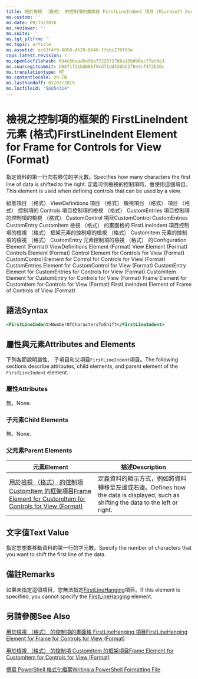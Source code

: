 ```yaml
---
title: 用於檢視 （格式） 的控制項的畫面格 FirstLineIndent 項目 |Microsoft Docs
ms.custom: ''
ms.date: 09/13/2016
ms.reviewer: ''
ms.suite: ''
ms.tgt_pltfrm: ''
ms.topic: article
ms.assetid: ec63f4f9-8858-4529-8646-ffbbc278f83e
caps.latest.revision: 7
ms.openlocfilehash: 694c5baaa5e90a772257276ba139d90acf7ec0e3
ms.sourcegitcommit: b6871f21bd666f9cd71dd336bb3f844cf472b56c
ms.translationtype: MT
ms.contentlocale: zh-TW
ms.lasthandoff: 02/03/2019
ms.locfileid: "56854314"
---
```

# <a name="firstlineindent-element-for-frame-for-controls-for-view-format"></a><span data-ttu-id="8f007-102">檢視之控制項的框架的 FirstLineIndent 元素 (格式)</span><span class="sxs-lookup"><span data-stu-id="8f007-102">FirstLineIndent Element for Frame for Controls for View (Format)</span></span>

<span data-ttu-id="8f007-103">指定資料的第一行向右移位的字元數。</span><span class="sxs-lookup"><span data-stu-id="8f007-103">Specifies how many characters the first line of data is shifted to the right.</span></span> <span data-ttu-id="8f007-104">定義可供檢視的控制項時，會使用這個項目。</span><span class="sxs-lookup"><span data-stu-id="8f007-104">This element is used when defining controls that can be used by a view.</span></span>

<span data-ttu-id="8f007-105">組態項目 （格式） ViewDefinitions 項目 （格式） 檢視項目 （格式） 項目 （格式） 控制項的 Controls 項目控制項的檢視 （格式） CustomEntries 項目控制項的控制項的檢視 （格式） CustomControl 項目CustomControl CustomEntries CustomEntry CustomItem 檢視 （格式） 的畫面格的 FirstLineIndent 項目控制項的檢視 （格式） 框架元素的控制項的檢視 （格式） CustomItem 元素的控制項的檢視 （格式） CustomEntry 元素控制項的檢視 （格式） 的</span><span class="sxs-lookup"><span data-stu-id="8f007-105">Configuration Element (Format) ViewDefinitions Element (Format) View Element (Format) Controls Element (Format) Control Element for Controls for View (Format) CustomControl Element for Control for Controls for View (Format) CustomEntries Element for CustomControl for View (Format) CustomEntry Element for CustomEntries for Controls for View (Format) CustomItem Element for CustomEntry for Controls for View (Format) Frame Element for CustomItem for Controls for View (Format) FirstLineIndent Element of Frame of Controls of View (Format)</span></span>

## <a name="syntax"></a><span data-ttu-id="8f007-106">語法</span><span class="sxs-lookup"><span data-stu-id="8f007-106">Syntax</span></span>

```xml
<FirstLineIndent>NumberOfCharactersToShift</FirstLineIndent>
```

## <a name="attributes-and-elements"></a><span data-ttu-id="8f007-107">屬性與元素</span><span class="sxs-lookup"><span data-stu-id="8f007-107">Attributes and Elements</span></span>

<span data-ttu-id="8f007-108">下列各節說明屬性、 子項目和父項目`FirstLineIndent`項目。</span><span class="sxs-lookup"><span data-stu-id="8f007-108">The following sections describe attributes, child elements, and parent element of the `FirstLineIndent` element.</span></span>

### <a name="attributes"></a><span data-ttu-id="8f007-109">屬性</span><span class="sxs-lookup"><span data-stu-id="8f007-109">Attributes</span></span>

<span data-ttu-id="8f007-110">無。</span><span class="sxs-lookup"><span data-stu-id="8f007-110">None.</span></span>

### <a name="child-elements"></a><span data-ttu-id="8f007-111">子元素</span><span class="sxs-lookup"><span data-stu-id="8f007-111">Child Elements</span></span>

<span data-ttu-id="8f007-112">無。</span><span class="sxs-lookup"><span data-stu-id="8f007-112">None.</span></span>

### <a name="parent-elements"></a><span data-ttu-id="8f007-113">父元素</span><span class="sxs-lookup"><span data-stu-id="8f007-113">Parent Elements</span></span>

|<span data-ttu-id="8f007-114">元素</span><span class="sxs-lookup"><span data-stu-id="8f007-114">Element</span></span>|<span data-ttu-id="8f007-115">描述</span><span class="sxs-lookup"><span data-stu-id="8f007-115">Description</span></span>|
|-------------|-----------------|
|[<span data-ttu-id="8f007-116">用於檢視 （格式） 的控制項 CustomItem 的框架項目</span><span class="sxs-lookup"><span data-stu-id="8f007-116">Frame Element for CustomItem for Controls for View (Format)</span></span>](./frame-element-for-customitem-for-controls-for-view-format.md)|<span data-ttu-id="8f007-117">定義資料的顯示方式，例如將資料轉移至左邊或右邊。</span><span class="sxs-lookup"><span data-stu-id="8f007-117">Defines how the data is displayed, such as shifting the data to the left or right.</span></span>|

## <a name="text-value"></a><span data-ttu-id="8f007-118">文字值</span><span class="sxs-lookup"><span data-stu-id="8f007-118">Text Value</span></span>

<span data-ttu-id="8f007-119">指定您想要移動資料的第一行的字元數。</span><span class="sxs-lookup"><span data-stu-id="8f007-119">Specify the number of characters that you want to shift the first line of the data.</span></span>

## <a name="remarks"></a><span data-ttu-id="8f007-120">備註</span><span class="sxs-lookup"><span data-stu-id="8f007-120">Remarks</span></span>

<span data-ttu-id="8f007-121">如果未指定這個項目，您無法指定[FirstLineHanging](./firstlinehanging-element-for-frame-for-controls-for-view-format.md)項目。</span><span class="sxs-lookup"><span data-stu-id="8f007-121">If this element is specified, you cannot specify the [FirstLineHanging](./firstlinehanging-element-for-frame-for-controls-for-view-format.md) element.</span></span>

## <a name="see-also"></a><span data-ttu-id="8f007-122">另請參閱</span><span class="sxs-lookup"><span data-stu-id="8f007-122">See Also</span></span>

[<span data-ttu-id="8f007-123">用於檢視 （格式） 的控制項的畫面格 FirstLineHanging 項目</span><span class="sxs-lookup"><span data-stu-id="8f007-123">FirstLineHanging Element for Frame for Controls for View (Format)</span></span>](./firstlinehanging-element-for-frame-for-controls-for-view-format.md)

[<span data-ttu-id="8f007-124">用於檢視 （格式） 的控制項 CustomItem 的框架項目</span><span class="sxs-lookup"><span data-stu-id="8f007-124">Frame Element for CustomItem for Controls for View (Format)</span></span>](./frame-element-for-customitem-for-controls-for-view-format.md)

[<span data-ttu-id="8f007-125">撰寫 PowerShell 格式化檔案</span><span class="sxs-lookup"><span data-stu-id="8f007-125">Writing a PowerShell Formatting File</span></span>](./writing-a-powershell-formatting-file.md)
